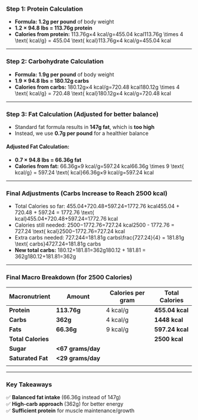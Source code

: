 ### **Step 1: Protein Calculation**

- **Formula:** **1.2g per pound** of body weight
- **1.2 × 94.8 lbs = 113.76g protein**
- **Calories from protein:** 113.76g×4 kcal/g=455.04 kcal113.76g \times 4 \text{ kcal/g} = 455.04 \text{ kcal}113.76g×4 kcal/g=455.04 kcal

---

### **Step 2: Carbohydrate Calculation**

- **Formula:** **1.9g per pound** of body weight
- **1.9 × 94.8 lbs = 180.12g carbs**
- **Calories from carbs:** 180.12g×4 kcal/g=720.48 kcal180.12g \times 4 \text{ kcal/g} = 720.48 \text{ kcal}180.12g×4 kcal/g=720.48 kcal

---

### **Step 3: Fat Calculation** (Adjusted for better balance)

- Standard fat formula results in **147g fat**, which is **too high**
- Instead, we use **0.7g per pound** for a healthier balance

#### **Adjusted Fat Calculation:**

- **0.7 × 94.8 lbs = 66.36g fat**
- **Calories from fat:** 66.36g×9 kcal/g=597.24 kcal66.36g \times 9 \text{ kcal/g} = 597.24 \text{ kcal}66.36g×9 kcal/g=597.24 kcal

---

### **Final Adjustments (Carbs Increase to Reach 2500 kcal)**

- Total Calories so far: 455.04+720.48+597.24=1772.76 kcal455.04 + 720.48 + 597.24 = 1772.76 \text{ kcal}455.04+720.48+597.24=1772.76 kcal
- Calories still needed: 2500−1772.76=727.24 kcal2500 - 1772.76 = 727.24 \text{ kcal}2500−1772.76=727.24 kcal
- Extra carbs needed: 727.244=181.81g carbs\frac{727.24}{4} = 181.81g \text{ carbs}4727.24​=181.81g carbs
- **New total carbs:** 180.12+181.81=362g180.12 + 181.81 = 362g180.12+181.81=362g

---

### **Final Macro Breakdown (for 2500 Calories)**

| Macronutrient      | Amount            | Calories per gram | Total Calories  |
| ------------------ | ----------------- | ----------------- | --------------- |
| **Protein**        | **113.76g**       | 4 kcal/g          | **455.04 kcal** |
| **Carbs**          | **362g**          | 4 kcal/g          | **1448 kcal**   |
| **Fats**           | **66.36g**        | 9 kcal/g          | **597.24 kcal** |
| **Total Calories** |                   |                   | **2500 kcal**   |
| **Sugar**          | **<67 grams/day** |                   |                 |
| **Saturated Fat**  | **<29 grams/day** |                   |                 |
|                    |                   |                   |                 |

---

### **Key Takeaways**

✅ **Balanced fat intake** (66.36g instead of 147g)  
✅ **High-carb approach** (362g) for better energy  
✅ **Sufficient protein** for muscle maintenance/growth